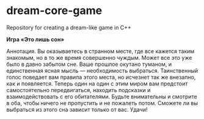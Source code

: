 # dream-core-game
Repository for creating a dream-like game in C++

**Игра «Это лишь сон»**

Аннотация. Вы оказываетесь в странном месте, где все кажется таким знакомым, но в то же время совершенно чуждым. Может все это уже было в давно забытом сне. Ваше прошлое окутано туманом, и единственная ясная мысль — необходимость выбраться. Таинственный голос поведает вам правила этого места, но исчезнет так же внезапно, как и появляется. Теперь один на один с этим миром вам предстоит самостоятельно передвигаться, находить подсказки и взаимодействовать с его обитателями. Будьте внимательны и смотрите в оба, чтобы ничего не пропустить и не пожалеть потом. Сможете ли вы выбраться из этого сна зависит только от вас. Удачи! 
